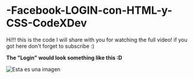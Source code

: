 # -Facebook-LOGIN-con-HTML-y-CSS-CodeXDev
Hi!!! this is the code I will share with you for watching the full video! if you got here don't forget to subscribe :)

**The "Login" would look something like this :D**

![Esta es una imagen](https://i.ibb.co/txxssSk/1.png)
